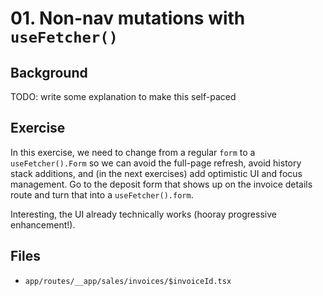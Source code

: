 # 01. Non-nav mutations with `useFetcher()`

## Background

TODO: write some explanation to make this self-paced

## Exercise

In this exercise, we need to change from a regular `form` to a `useFetcher().Form` so we can avoid the full-page refresh, avoid history stack additions, and (in the next exercises) add optimistic UI and focus management. Go to the deposit form that shows up on the invoice details route and turn that into a `useFetcher().form`.

Interesting, the UI already technically works (hooray progressive enhancement!).

## Files

- `app/routes/__app/sales/invoices/$invoiceId.tsx`
